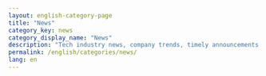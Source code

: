 ```yaml
---
layout: english-category-page
title: "News"
category_key: news
category_display_name: "News"
description: "Tech industry news, company trends, timely announcements and issues"
permalink: /english/categories/news/
lang: en
---
```


<!-- Category page content is automatically generated by the layout -->
